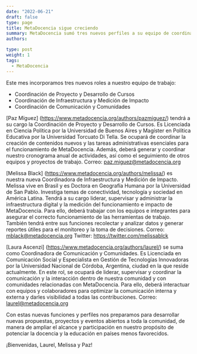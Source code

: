 ```yaml
---
date: "2022-06-21"
draft: false
type: page
title: MetaDocencia sigue creciendo 
summary: MetaDocencia sumó tres nuevos perfiles a su equipo de coordinación.
authors: 

type: post
weight: 1
tags: 
  - MetaDocencia
---
```


Este mes incorporamos tres nuevos roles a nuestro equipo de trabajo: 
- Coordinación de Proyecto y Desarrollo de Cursos
- Coordinación de Infraestructura y Medición de Impacto
- Coordinación de Comunicación y Comunidades

[Paz Míguez] (https://www.metadocencia.org/authors/pazmiguez/) tendrá a su cargo la Coordinación de Proyecto y Desarrollo de Cursos. Es Licenciada en Ciencia Política por la Universidad de Buenos Aires y Magíster en Política Educativa por la Universidad Torcuato Di Tella. 
Se ocupará de coordinar la creación de contenidos nuevos y las tareas administrativas esenciales para el funcionamiento de MetaDocencia. Además, deberá generar y coordinar nuestro cronograma anual de actividades, así como el seguimiento de otros equipos y proyectos de trabajo. 
Correo: paz.miguez@metadocencia.org

[Melissa Black] (https://www.metadocencia.org/authors/melissa/) es nuestra nueva Coordinadora de Infraestructura y Medición de Impacto. Melissa vive en Brasil y es Doctora en Geografía Humana por la Universidad de San Pablo. Investiga temas de conectividad, tecnología y sociedad en América Latina. 
Tendrá a su cargo liderar, supervisar y administrar la infraestructura digital y la medición del funcionamiento e impacto de MetaDocencia. Para ello, deberá trabajar con los equipos e integrantes para asegurar el correcto funcionamiento de las herramientas de trabajo. También tendrá entre sus funciones recolectar y analizar datos y generar reportes útiles para el monitoreo y la toma de decisiones.
Correo: mblack@metadocencia.org
Twitter: https://twitter.com/melissablck

[Laura Ascenzi] (https://www.metadocencia.org/authors/laurel/) se suma como Coordinadora de Comunicación y Comunidades. Es Licenciada en Comunicación Social y Especialista en Gestión de Tecnologías Innovadoras por la Universidad Nacional de Córdoba, Argentina, ciudad en la que reside actualmente.
En este rol, se ocupará de liderar, supervisar y coordinar la comunicación y la interacción dentro de nuestra comunidad y con comunidades relacionadas con MetaDocencia. Para ello, deberá interactuar con equipos y colaboradores para optimizar la comunicación interna y externa y darles visibilidad a todas las contribuciones.
Correo: laurel@metadocencia.org

Con estas nuevas funciones y perfiles nos preparamos para desarrollar nuevas propuestas, proyectos y eventos abiertos a toda la comunidad, de manera de ampliar el alcance y participación en nuestro propósito de potenciar la docencia y la educación en países menos favorecidos. 

¡Bienvenidas, Laurel, Melissa y Paz!
